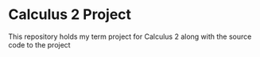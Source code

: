 # Calculus 2 Project
This repository holds my term project for Calculus 2 along with the source code to the project
